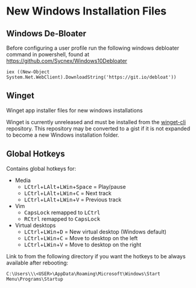 # New Windows Installation Files
## Windows De-Bloater
Before configuring a user profile run the following windows debloater command in powershell, found at https://github.com/Sycnex/Windows10Debloater

    iex ((New-Object System.Net.WebClient).DownloadString('https://git.io/debloat'))

## Winget
Winget app installer files for new windows installations

Winget is currently unreleased and must be installed from the [winget-cli](https://github.com/microsoft/winget-cli) repository. This repository may be converted to a gist if it is not expanded to become a new Windows installation folder.

## Global Hotkeys
Contains global hotkeys for:
- Media
    - <kbd>LCtrl</kbd>+<kbd>LAlt</kbd>+<kbd>LWin</kbd>+<kbd>Space</kbd> = Play/pause
    - <kbd>LCtrl</kbd>+<kbd>LAlt</kbd>+<kbd>LWin</kbd>+<kbd>C</kbd> = Next track
    - <kbd>LCtrl</kbd>+<kbd>LAlt</kbd>+<kbd>LWin</kbd>+<kbd>V</kbd> = Previous track
- Vim
    - <kbd>CapsLock</kbd> remapped to <kbd>LCtrl</kbd>
    - <kbd>RCtrl</kbd> remapped to <kbd>CapsLock</kbd>
- Virtual desktops
    - <kbd>LCtrl</kbd>+<kbd>LWin</kbd>+<kbd>D</kbd> = New virtual desktop (Windows default)
    - <kbd>LCtrl</kbd>+<kbd>LWin</kbd>+<kbd>C</kbd> = Move to desktop on the left
    - <kbd>LCtrl</kbd>+<kbd>LWin</kbd>+<kbd>V</kbd> = Move to desktop on the right

Link to from the following directory if you want the hotkeys to be always available after rebooting:

    C:\Users\\\<USER>\AppData\Roaming\Microsoft\Windows\Start Menu\Programs\Startup 
